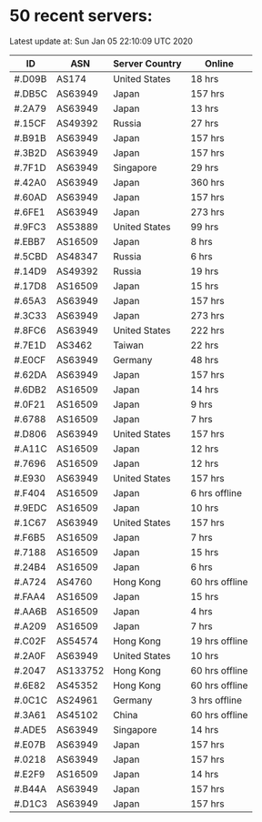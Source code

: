 # 50 recent servers:

Latest update at: Sun Jan 05 22:10:09 UTC 2020

| ID | ASN | Server Country | Online |
| -- | --- | -------------- | ------ |
| #.D09B | AS174 | United States | 18 hrs |
| #.DB5C | AS63949 | Japan | 157 hrs |
| #.2A79 | AS63949 | Japan | 13 hrs |
| #.15CF | AS49392 | Russia | 27 hrs |
| #.B91B | AS63949 | Japan | 157 hrs |
| #.3B2D | AS63949 | Japan | 157 hrs |
| #.7F1D | AS63949 | Singapore | 29 hrs |
| #.42A0 | AS63949 | Japan | 360 hrs |
| #.60AD | AS63949 | Japan | 157 hrs |
| #.6FE1 | AS63949 | Japan | 273 hrs |
| #.9FC3 | AS53889 | United States | 99 hrs |
| #.EBB7 | AS16509 | Japan | 8 hrs |
| #.5CBD | AS48347 | Russia | 6 hrs |
| #.14D9 | AS49392 | Russia | 19 hrs |
| #.17D8 | AS16509 | Japan | 15 hrs |
| #.65A3 | AS63949 | Japan | 157 hrs |
| #.3C33 | AS63949 | Japan | 273 hrs |
| #.8FC6 | AS63949 | United States | 222 hrs |
| #.7E1D | AS3462 | Taiwan | 22 hrs |
| #.E0CF | AS63949 | Germany | 48 hrs |
| #.62DA | AS63949 | Japan | 157 hrs |
| #.6DB2 | AS16509 | Japan | 14 hrs |
| #.0F21 | AS16509 | Japan | 9 hrs |
| #.6788 | AS16509 | Japan | 7 hrs |
| #.D806 | AS63949 | United States | 157 hrs |
| #.A11C | AS16509 | Japan | 12 hrs |
| #.7696 | AS16509 | Japan | 12 hrs |
| #.E930 | AS63949 | United States | 157 hrs |
| #.F404 | AS16509 | Japan | 6 hrs offline |
| #.9EDC | AS16509 | Japan | 10 hrs |
| #.1C67 | AS63949 | United States | 157 hrs |
| #.F6B5 | AS16509 | Japan | 7 hrs |
| #.7188 | AS16509 | Japan | 15 hrs |
| #.24B4 | AS16509 | Japan | 6 hrs |
| #.A724 | AS4760 | Hong Kong | 60 hrs offline |
| #.FAA4 | AS16509 | Japan | 15 hrs |
| #.AA6B | AS16509 | Japan | 4 hrs |
| #.A209 | AS16509 | Japan | 7 hrs |
| #.C02F | AS54574 | Hong Kong | 19 hrs offline |
| #.2A0F | AS63949 | United States | 10 hrs |
| #.2047 | AS133752 | Hong Kong | 60 hrs offline |
| #.6E82 | AS45352 | Hong Kong | 60 hrs offline |
| #.0C1C | AS24961 | Germany | 3 hrs offline |
| #.3A61 | AS45102 | China | 60 hrs offline |
| #.ADE5 | AS63949 | Singapore | 14 hrs |
| #.E07B | AS63949 | Japan | 157 hrs |
| #.0218 | AS63949 | Japan | 157 hrs |
| #.E2F9 | AS16509 | Japan | 14 hrs |
| #.B44A | AS63949 | Japan | 157 hrs |
| #.D1C3 | AS63949 | Japan | 157 hrs |


